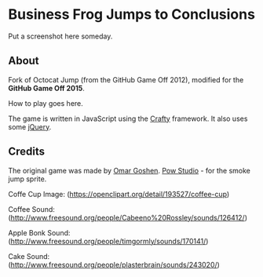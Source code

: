 Business Frog Jumps to Conclusions
============

Put a screenshot here someday.

About
-----
Fork of Octocat Jump (from the GitHub Game Off 2012), modified for the **GitHub Game Off 2015**.

How to play goes here.

The game is written in JavaScript using the [Crafty](http://craftyjs.com) framework.
It also uses some [jQuery](http://jquery.com/).


Credits
-------
The original game was made by [Omar Goshen](https://github.com/ogoshen).
[Pow Studio](http://powstudios.com/content/smoke-animation-pack-1) - for the smoke jump sprite.  

Coffe Cup Image: (https://openclipart.org/detail/193527/coffee-cup)

Coffee Sound: (http://www.freesound.org/people/Cabeeno%20Rossley/sounds/126412/)

Apple Bonk Sound: (http://www.freesound.org/people/timgormly/sounds/170141/)

Cake Sound: (http://www.freesound.org/people/plasterbrain/sounds/243020/)